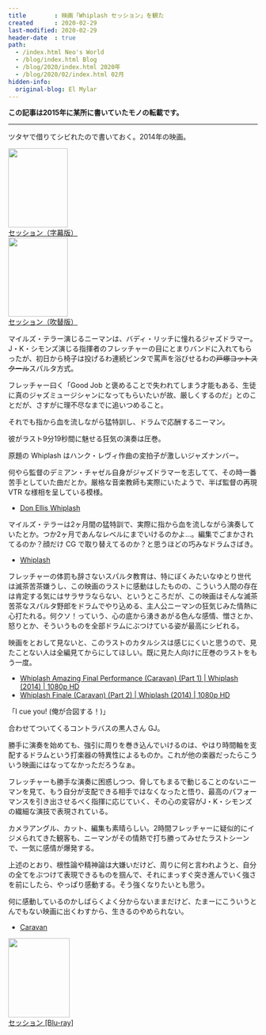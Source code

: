 ```yaml
---
title        : 映画「Whiplash セッション」を観た
created      : 2020-02-29
last-modified: 2020-02-29
header-date  : true
path:
  - /index.html Neo's World
  - /blog/index.html Blog
  - /blog/2020/index.html 2020年
  - /blog/2020/02/index.html 02月
hidden-info:
  original-blog: El Mylar
---
```


__この記事は2015年に某所に書いていたモノの転載です。__

---

ツタヤで借りてシビれたので書いておく。2014年の映画。

<div class="ad-amazon">
  <div class="ad-amazon-image">
    <a href="https://www.amazon.co.jp/dp/B016B9JV58?tag=neos21-22&amp;linkCode=osi&amp;th=1&amp;psc=1">
      <img src="https://m.media-amazon.com/images/I/41j8JZQKO3L._SL160_.jpg" width="120" height="160">
    </a>
  </div>
  <div class="ad-amazon-info">
    <div class="ad-amazon-title">
      <a href="https://www.amazon.co.jp/dp/B016B9JV58?tag=neos21-22&amp;linkCode=osi&amp;th=1&amp;psc=1">セッション（字幕版）</a>
    </div>
  </div>
</div>

<div class="ad-amazon">
  <div class="ad-amazon-image">
    <a href="https://www.amazon.co.jp/dp/B016B9JWT8?tag=neos21-22&amp;linkCode=osi&amp;th=1&amp;psc=1">
      <img src="https://m.media-amazon.com/images/I/41j8JZQKO3L._SL160_.jpg" width="120" height="160">
    </a>
  </div>
  <div class="ad-amazon-info">
    <div class="ad-amazon-title">
      <a href="https://www.amazon.co.jp/dp/B016B9JWT8?tag=neos21-22&amp;linkCode=osi&amp;th=1&amp;psc=1">セッション（吹替版）</a>
    </div>
  </div>
</div>

マイルズ・テラー演じるニーマンは、バディ・リッチに憧れるジャズドラマー。J・K・シモンズ演じる指揮者のフレッチャーの目にとまりバンドに入れてもらったが、初日から椅子は投げるわ連続ビンタで罵声を浴びせるわの~~戸塚ヨットスクール~~スパルタ方式。

フレッチャー曰く「Good Job と褒めることで失われてしまう才能もある、生徒に真のジャズミュージシャンになってもらいたいが故、厳しくするのだ」とのことだが、さすがに理不尽なまでに追いつめること。

それでも指から血を流しながら猛特訓し、ドラムで応酬するニーマン。

彼がラスト9分19秒間に魅せる狂気の演奏は圧巻。

原題の Whiplash はハンク・レヴィ作曲の変拍子が激しいジャズナンバー。

何やら監督のデミアン・チャゼル自身がジャズドラマーを志してて、その時一番苦手としていた曲だとか。厳格な音楽教師も実際にいたようで、半ば監督の再現 VTR な様相を呈している模様。

- [Don Ellis Whiplash](https://youtube.com/watch?v=pCykgzrwIw0)

マイルズ・テラーは2ヶ月間の猛特訓で、実際に指から血を流しながら演奏していたとか。つか2ヶ月であんなレベルにまでいけるのかよ…。編集でごまかされてるのか？顔だけ CG で取り替えてるのか？と思うほどの巧みなドラムさばき。

- [Whiplash](https://youtube.com/watch?v=HJrTYOyXHA0)

フレッチャーの体罰も辞さないスパルタ教育は、特にぼくみたいなゆとり世代は滅茶苦茶嫌うし、この映画のラストに感動はしたものの、こういう人間の存在は肯定する気にはサラサラならない、というところだが、この映画はそんな滅茶苦茶なスパルタ野郎をドラムでやり込める、主人公ニーマンの狂気じみた情熱に心打たれる。何クソ！っていう、心の底から湧きあがる色んな感情、憎さとか、怒りとか、そういうものを全部ドラムにぶつけている姿が最高にシビれる。

映画をとおして見ないと、このラストのカタルシスは感じにくいと思うので、見たことない人は全編見てからにしてほしい。既に見た人向けに圧巻のラストをもう一度。

- [Whiplash Amazing Final Performance (Caravan) (Part 1) | Whiplash (2014) | 1080p HD](https://youtube.com/watch?v=ZZY-Ytrw2co)
- [Whiplash Finale (Caravan) (Part 2) | Whiplash (2014) | 1080p HD](https://youtube.com/watch?v=2TAfvMn8_EQ)

「I cue you! (俺が合図する！)」

合わせてついてくるコントラバスの黒人さん GJ。

勝手に演奏を始めても、強引に周りを巻き込んでいけるのは、やはり時間軸を支配するドラムという打楽器の特異性によるものか。これが他の楽器だったらこういう映画にはなってなかっただろうなぁ。

フレッチャーも勝手な演奏に困惑しつつ、脅してもまるで動じることのないニーマンを見て、もう自分が支配できる相手ではなくなったと悟り、最高のパフォーマンスを引き出させるべく指揮に応じていく、その心の変容がJ・K・シモンズの繊細な演技で表現されている。

カメラアングル、カット、編集も素晴らしい。2時間フレッチャーに疑似的にイジメられてきた観客も、ニーマンがその情熱で打ち勝ってみせたラストシーンで、一気に感情が爆発する。

上述のとおり、根性論や精神論は大嫌いだけど、周りに何と言われようと、自分の全てをぶつけて表現できるものを掴んで、それにまっすぐ突き進んでいく強さを前にしたら、やっぱり感動する。そう強くなりたいとも思う。

何に感動しているのかしばらくよく分からないままだけど、たまーにこういうとんでもない映画に出くわすから、生きるのやめられない。

- [Caravan](https://youtube.com/watch?v=TS-G4UQTfUo)

<div class="ad-amazon">
  <div class="ad-amazon-image">
    <a href="https://www.amazon.co.jp/dp/B072J8K7CH?tag=neos21-22&amp;linkCode=osi&amp;th=1&amp;psc=1">
      <img src="https://m.media-amazon.com/images/I/41Sw4kwTA7L._SL160_.jpg" width="124" height="160">
    </a>
  </div>
  <div class="ad-amazon-info">
    <div class="ad-amazon-title">
      <a href="https://www.amazon.co.jp/dp/B072J8K7CH?tag=neos21-22&amp;linkCode=osi&amp;th=1&amp;psc=1">セッション [Blu-ray]</a>
    </div>
  </div>
</div>
